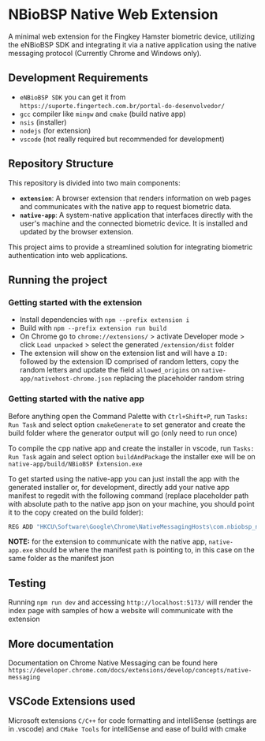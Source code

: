 # NBioBSP Native Web Extension

A minimal web extension for the Fingkey Hamster biometric device, utilizing the eNBioBSP SDK and integrating it via a native application using the native messaging protocol (Currently Chrome and Windows only).

## Development Requirements

- `eNBioBSP SDK` you can get it from `https://suporte.fingertech.com.br/portal-do-desenvolvedor/`
- `gcc` compiler like `mingw` and `cmake` (build native app)
- `nsis` (installer)
- `nodejs` (for extension)
- `vscode` (not really required but recommended for development)

## Repository Structure

This repository is divided into two main components:

- **`extension`**: A browser extension that renders information on web pages and communicates with the native app to request biometric data.
- **`native-app`**: A system-native application that interfaces directly with the user's machine and the connected biometric device. It is installed and updated by the browser extension.

This project aims to provide a streamlined solution for integrating biometric authentication into web applications.

## Running the project

### Getting started with the extension

- Install dependencies with `npm --prefix extension i`
- Build with `npm --prefix extension run build`
- On Chrome go to `chrome://extensions/` > activate Developer mode > click `Load unpacked` > select the generated `/extension/dist` folder
- The extension will show on the extension list and will have a `ID:` followed by the extension ID comprised of random letters, copy the random letters and update the field `allowed_origins` on `native-app/nativehost-chrome.json` replacing the placeholder random string

### Getting started with the native app

Before anything open the Command Palette with `Ctrl+Shift+P`, run `Tasks: Run Task` and select option `cmakeGenerate` to set generator and create the build folder where the generator output will go (only need to run once)

To compile the cpp native app and create the installer in vscode, run `Tasks: Run Task` again and select option `buildAndPackage` the installer exe will be on `native-app/build/NBioBSP Extension.exe`

To get started using the native-app you can just install the app with the generated installer or, for development, directly add your native app manifest to regedit with the following command (replace placeholder path with absolute path to the native app json on your machine, you should point it to the copy created on the build folder):

```bash
REG ADD "HKCU\Software\Google\Chrome\NativeMessagingHosts\com.nbiobsp_native_web_ext" /ve /t REG_SZ /d "C:\path\to\build\nativehost-chrome.json" /f
```

**NOTE:** for the extension to communicate with the native app, `native-app.exe` should be where the manifest `path` is pointing to, in this case on the same folder as the manifest json

## Testing

Running `npm run dev` and accessing `http://localhost:5173/` will render the index page with samples of how a website will communicate with the extension

## More documentation

Documentation on Chrome Native Messaging can be found here `https://developer.chrome.com/docs/extensions/develop/concepts/native-messaging`

## VSCode Extensions used

Microsoft extensions `C/C++` for code formatting and intelliSense (settings are in .vscode) and `CMake Tools` for intelliSense and ease of build with cmake
